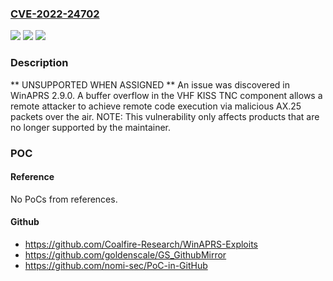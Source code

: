### [CVE-2022-24702](https://cve.mitre.org/cgi-bin/cvename.cgi?name=CVE-2022-24702)
![](https://img.shields.io/static/v1?label=Product&message=n%2Fa&color=blue)
![](https://img.shields.io/static/v1?label=Version&message=n%2Fa&color=blue)
![](https://img.shields.io/static/v1?label=Vulnerability&message=n%2Fa&color=brighgreen)

### Description

** UNSUPPORTED WHEN ASSIGNED ** An issue was discovered in WinAPRS 2.9.0. A buffer overflow in the VHF KISS TNC component allows a remote attacker to achieve remote code execution via malicious AX.25 packets over the air. NOTE: This vulnerability only affects products that are no longer supported by the maintainer.

### POC

#### Reference
No PoCs from references.

#### Github
- https://github.com/Coalfire-Research/WinAPRS-Exploits
- https://github.com/goldenscale/GS_GithubMirror
- https://github.com/nomi-sec/PoC-in-GitHub

